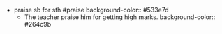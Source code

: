 - praise sb for sth #praise 
  background-color:: #533e7d
	- The teacher praise him for getting high marks.
	  background-color:: #264c9b
